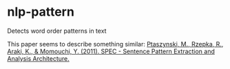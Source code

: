 # nlp-pattern
Detects word order patterns in text

This paper seems to describe something similar:
[Ptaszynski, M., Rzepka, R., Araki, K., & Momouchi, Y. (2011). SPEC - Sentence Pattern Extraction and Analysis Architecture.](https://www.researchgate.net/publication/236634904_SPEC_-_Sentence_Pattern_Extraction_and_Analysis_Architecture)
